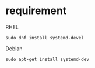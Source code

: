 
# requirement

RHEL
```
sudo dnf install systemd-devel
```

Debian
```
sudo apt-get install systemd-dev
```
